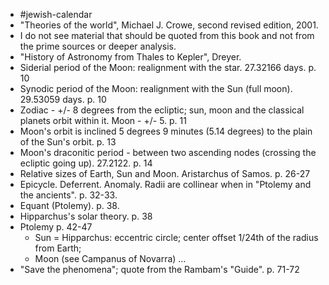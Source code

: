   * #jewish-calendar
  * "Theories of the world", Michael J. Crowe, second revised edition, 2001.
  * I do not see material that should be quoted from this book and not from the prime sources or deeper analysis.
  * "History of Astronomy from Thales to Kepler", Dreyer. 
  * Siderial period of the Moon: realignment with the star. 27.32166 days. p. 10
  * Synodic period of the Moon: realignment with the Sun (full moon). 29.53059 days. p. 10
  * Zodiac - +/- 8 degrees from the ecliptic; sun, moon and the classical planets orbit within it. Moon - +/- 5. p. 11
  * Moon's orbit is inclined 5 degrees 9 minutes (5.14 degrees) to the plain of the Sun's orbit. p. 13
  * Moon's draconitic period - between two ascending nodes (crossing the ecliptic going up). 27.2122. p. 14
  * Relative sizes of Earth, Sun and Moon. Aristarchus of Samos. p. 26-27
  * Epicycle. Deferrent. Anomaly. Radii are  collinear when in "Ptolemy and the ancients". p. 32-33.
  * Equant (Ptolemy). p. 38.
  * Hipparchus's solar theory. p. 38
  * Ptolemy p. 42-47
    * Sun = Hipparchus: eccentric circle; center offset 1/24th of the radius from Earth;
    * Moon (see Campanus of Novarra) ...
  * "Save the phenomena"; quote from the Rambam's "Guide". p. 71-72 